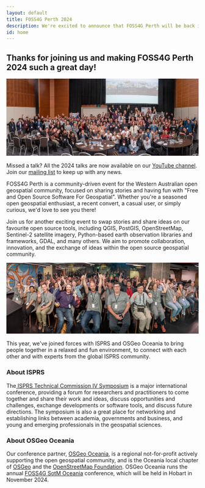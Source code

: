 ```yaml
---
layout: default
title: FOSS4G Perth 2024
description: We're excited to announce that FOSS4G Perth will be back in October 2024, in conjunction with the ISPRS TC IV Mid-term Symposium in Fremantle!
id: home
---
```


<div class="home">

  <div class="news-box-wrapper">
      <div class="news-box">
        <h2>Thanks for joining us and making FOSS4G Perth 2024 such a great day!</h2>
        <img src="/assets/img/foss4g_perth_2024.jpg" alt="Perth FOSS4G community members 2024"/>
        <p>Missed a talk? All the 2024 talks are now available on our <a href="https://www.youtube.com/@FOSS4GPerth/videos">YouTube channel</a>.<br>Join our <a href="#signup">mailing list</a> to keep up with any news.</p>
      </div>
  </div>

  <div class="main-content">
    <div class="">
      <div>
        <p>FOSS4G Perth is a community-driven event for the Western Australian open geospatial community, focused on sharing stories and having fun with "Free and Open Source Software For Geospatial". Whether you're a seasoned open geospatial enthusiast, a recent convert, a casual user, or simply curious, we'd love to see you there!</p>
        <p>Join us for another exciting event to swap stories and share ideas on our favourite open source tools, including QGIS, PostGIS, OpenStreetMap, Sentinel-2 satellite imagery, Python-based earth observation libraries and frameworks, GDAL, and many others. We aim to promote collaboration, innovation, and the exchange of ideas within the open source geospatial community.</p>
        <img src="/assets/img/FOSS4G-SotM-2021b_smaller.jpg" alt="Perth FOSS4G community members"/>
        <p>This year, we've joined forces with <span class="bold">ISPRS</span> and <span class="bold">OSGeo Oceania</span> to bring people together in a relaxed and fun environment, to connect with each other and with experts from the global ISPRS community.</p>
      </div>
    <div>
    <h3>About ISPRS</h3>
    <div>
      The<a href="https://www.isprs.org/tc4-symposium2024/" target="_blank"> ISPRS Technical Commission IV Symposium</a> is a major international conference, providing a forum for researchers and practitioners to come together and share their work and ideas, discuss opportunities and challenges, exchange developments or software tools, and discuss future directions. The symposium is also a great place for networking and establishing links between academia, governments and business, and young and emerging professionals in the geospatial sciences.
    </div>
    <h3>About OSGeo Oceania</h3>
    <div>
      Our conference partner, <a href="https://osgeo-oceania.org/" target="_blank">OSGeo Oceania</a>, is a regional not-for-profit actively supporting the open geospatial community, and is the Oceania local chapter of <a href="https://osgeo.org/" target="_blank">OSGeo</a> and the <a href="https://osmfoundation.org/" target="_blank">OpenStreetMap Foundation</a>. OSGeo Oceania runs the annual <a href="https://foss4g-oceania.org/" target="_blank">FOSS4G SotM Oceania</a> conference, which will be held in Hobart in November 2024.
    </div>
  </div>
</div>
